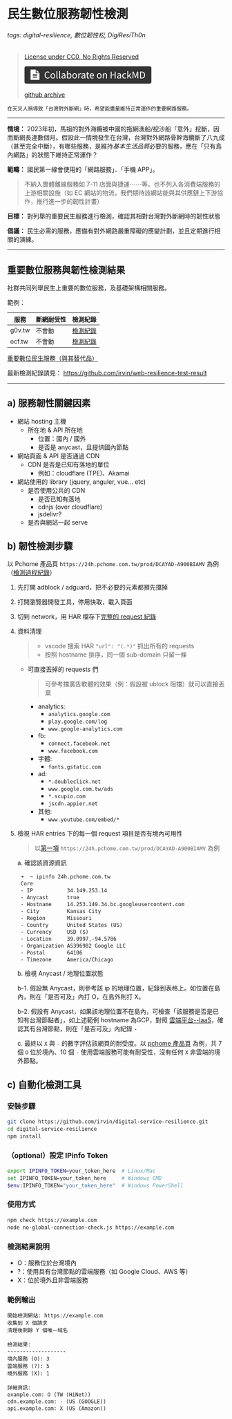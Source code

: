 # 民生數位服務韌性檢測

###### tags: digital-resilience, 數位韌性松, DigiResiTh0n

> [License under CC0, No Rights Reserved](https://creativecommons.org/public-domain/cc0/)
> 
> [![Colloborate on HackMD](badge.svg)](https://g0v.hackmd.io/@irvin/digital-services-resilience)
> 
> [github archive](https://github.com/irvin/digital-service-resilience)

```
在天災人禍導致「台灣對外斷網」時，希望能盡量維持正常運作的重要網路服務。
```

---

**情境：** 2023年初，馬祖的對外海纜被中國的拖網漁船/挖沙船「意外」挖斷，因而斷網長達數個月。假設此一情境發生在台灣，台灣對外網路骨幹海纜斷了八九成（甚至完全中斷），有哪些服務，是維持*基本生活品質*必要的服務，應在「只有島內網路」的狀態下維持正常運作？

**範疇：** 國民第一線會使用的「網路服務」、「手機 APP」。

> 不納入實體離線服務如 7-11 店面與捷運⋯⋯等。也不列入各消費端服務的上游相關設施（如 EC 網站的物流，我們期待該網站能與其供應鏈上下游協作，推行進一步的韌性計畫）

**目標：** 對列舉的重要民生服務進行檢測，確認其相對台灣對外斷網時的韌性狀態

**倡議：** 民生必需的服務，應備有對外網路嚴重障礙的應變計劃，並且定期進行相關的演練。

---

## 重要數位服務與韌性檢測結果

社群共同列舉民生上重要的數位服務，及基礎架構相關服務。

範例：

| 服務 | 斷網耐受性 | 檢測紀錄 |
|---|---|---|
| g0v.tw | 不會動 | [檢測紀錄](https://irvin.github.io/web-resilience-test-result/?url=g0v.tw) |
| ocf.tw | 不會動 | [檢測紀錄](https://irvin.github.io/web-resilience-test-result/?url=ocf.tw) |


[重要數位民生服務（與其替代品）](/lmNxS58KQOm5Rf-H4SbvSw)

最新檢測紀錄請見： https://github.com/irvin/web-resilience-test-result

---

## a) 服務韌性關鍵因素

- 網站 hosting 主機 
    - 所在地 & API 所在地
        - 位置：國內 / 國外
        - 是否是 anycast，且提供國內節點
- 網站頁面 & API 是否通過 CDN
    - CDN 是否是已知有落地的單位
        - 例如：cloudflare (TPE)、Akamai
- 網站使用的 library (jquery, anguler, vue... etc)
    - 是否使用公共的 CDN
        - 是否已知有落地
        - cdnjs (over cloudflare)
        - jsdelivr?
    - 是否與網站一起 serve


## b) 韌性檢測步驟

以 Pchome 產品頁 `https://24h.pchome.com.tw/prod/DCAYAD-A900BIAMV` 為例（[檢測過程紀錄](/5siiuEN1RAuFAI2H7l-phQ)）

1. 先打開 adblock / adguard，把不必要的元素都預先擋掉
2. 打開瀏覽器開發工具，停用快取，載入頁面
3. 切到 network，用 HAR 檔存下[完整的 request 紀錄](https://gist.github.com/irvin/8d7527636528fcb64ce2dc6b63679da3)
4. 資料清理
    > - vscode 搜索 HAR `"url": "(.*)"` 抓出所有的 requests
    > - 按照 hostname 排序，同一個 sub-domain 只留一條 
    - 可直接丟掉的 requests 們

        > 可參考擋廣告軟體的效果（例：假設被 ublock 阻擋）就可以直接丟棄
        
        - analytics:
            - `analytics.google.com`
            - `play.google.com/log`
            - `www.google-analytics.com`
        - fb: 
            - `connect.facebook.net`
            - `www.facebook.com`
        - 字體:
            - `fonts.gstatic.com`
        - ad:
            - `*.doubleclick.net`
            - `www.google.com.tw/ads`
            - `*.scupio.com`
            - `jscdn.appier.net`
        - 其他:
            - `www.youtube.com/embed/*`
5. 檢視 HAR entries 下的每一個 request 項目是否有境內可用性
    > 以[第一項](https://gist.github.com/irvin/8d7527636528fcb64ce2dc6b63679da3#file-24h-pchome-com-tw_archive-24-02-24-15-39-25-har-L29) `https://24h.pchome.com.tw/prod/DCAYAD-A900BIAMV` 為例

    a. 確認該資源資訊
        
        ➜  ~ ipinfo 24h.pchome.com.tw
        Core
        - IP           34.149.253.14
        - Anycast      true
        - Hostname     14.253.149.34.bc.googleusercontent.com
        - City         Kansas City
        - Region       Missouri
        - Country      United States (US)
        - Currency     USD ($)
        - Location     39.0997,-94.5786
        - Organization AS396982 Google LLC
        - Postal       64106
        - Timezone     America/Chicago
            
    b. 檢視 Anycast / 地理位置狀態

    b-1. 假設無 Anycast，則參考該 ip 的地理位置，紀錄到表格上。如位置在島內，則在「是否可及」內打 O，在島外則打 X。
    
    b-2. 假設有 Anycast，如果該地理位置不在島內，可檢查「該服務是否是已知有台灣節點者」，如上述範例 hostname 為GCP，對照 [雲端平台--IaaS](https://g0v.hackmd.io/lmNxS58KQOm5Rf-H4SbvSw#雲端平台--IaaS)，確認其有台灣節點，則在「是否可及」內紀錄 `-`
        
    c. 最終以 `X` 與 `-` 的數字評估該網頁的耐受度。以 [pchome 產品頁](/
    ) 為例，共 7 個 `O` 位於境內、10 個 `-` 使用雲端服務可能有耐受性，沒有任何 `X` 非雲端的境外節點。

## c) 自動化檢測工具

### 安裝步驟
```bash
git clone https://github.com/irvin/digital-service-resilience.git
cd digital-service-resilience
npm install
```

### （optional）設定 IPinfo Token
```bash
export IPINFO_TOKEN=your_token_here  # Linux/Mac
set IPINFO_TOKEN=your_token_here     # Windows CMD
$env:IPINFO_TOKEN="your_token_here"  # Windows PowerShell
```

### 使用方式
```bash
npm check https://example.com
node no-global-connection-check.js https://example.com
```

### 檢測結果說明
- O：服務位於台灣境內
- ?：使用具有台灣節點的雲端服務（如 Google Cloud、AWS 等）
- X：位於境外且非雲端服務

### 範例輸出
```
開始檢測網站: https://example.com
收集到 X 個請求
清理後剩餘 Y 個唯一域名

檢測結果:
-------------------
境內服務 (O): 3
雲端服務 (?): 5
境外服務 (X): 1

詳細資訊:
example.com: O (TW (HiNet))
cdn.example.com: - (US (GOOGLE))
api.example.com: X (US (Amazon))
```

